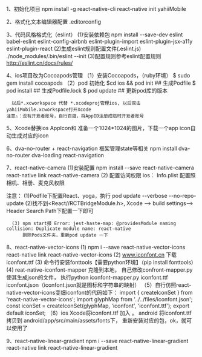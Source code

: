 1、初始化项目
    npm install -g react-native-cli
    react-native init yahiiMobile

2、格式化文本编辑器配置 .editorconfig

3、代码风格格式化（eslint）
  (1)安装依赖包
  npm install --save-dev eslint babel-eslint eslint-config-airbnb eslint-plugin-import eslint-plugin-jsx-a11y eslint-plugin-react
  (2)生成eslint规则配置文件(.eslint.js)
    ./node_modules/.bin/eslint --init
  (3)配置规则参考eslint配置规则
    http://eslint.cn/docs/rules/

4、ios项目改为Cocoapods管理
  （1）安装Cocoapods，（ruby环境）
      $ sudo gem install cocoapods
  （2）pod 初始化
      $cd ios && pod init ## 生成Podfile
      $ pod install ## 生成Podfile.lock
      $ pod update  ## 更新pod库的版本

      以后*.xcworkspace 代替 *.xcodeproj管理ios, 以后双击yahiiMobile.xcworkspace打开Xcode
    注意⚠️：没有开发者账号，自行百度，将AppID注册成临时开发者账号

5、Xcode替换ios AppIcon和
  准备一个1024*1024的图片，下载一个app icon自动生成对应的icon

6、dva-no-router + react-navigation 框架管理state等相关
  npm install dva-no-router dva-loading react-navigation

7、react-native-camera
  (1)安装配置
    npm install --save react-native-camera
    react-native link react-native-camera
  (2) 配置访问权限
    ios： Info.plist 配置照相机、相册、麦克风权限

  注意： (1)Podfile下配置React、yoga，执行 pod update --verbose --no-repo-update
        (2)找不到<React//RCTBridgeModule.h>, 
        Xcode --> build settings--> Header Search Path下配置一下即可
      
      (3) npm start报 Error: jest-haste-map: @providesModule naming       collision: Duplicate module name: react-native
          删除Pods文件夹，重新pod update 一下

8、react-native-vector-icons
  (1) npm i --save react-native-vector-icons
      react-native link react-native-vector-icons
  (2) www.iconfont.cn 下载iconfont.ttf
  (3) 命令行安装fonttools【需要python环境】（pip install fonttools）
  (4) reat-native-iconfont-mapper 克隆到本地，
      自己修改confront-mapper.py使其生成json的文件，
      执行python iconfont-mapper.py iconfont.ttf iconfont.json（iconfont.json就是图标和字符串的映射）
（5）自行仿照react-native-vector-icons变细iconfont的代码如下：
    import { createIconSet } from 'react-native-vector-icons';
    import glyphMap from '../../files/iconfont.json';
    const iconSet = createIconSet(glyphMap, 'iconfont', 'iconfont.ttf');
    export default iconSet;	
（6）ios Xcode将iconfont.ttf 加入 。 android 将iconfont.ttf 拷贝到      android/app/src/main/assets/fonts下，
  重新安装对应的包，ok，就可以使用了

9、react-native-linear-gradient
  npm i --save react-native-linear-gradient
  react-native link react-native-linear-gradient
